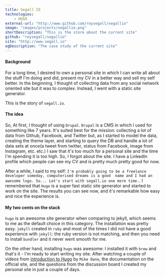 ```yaml
---
title: Segall IO
technologies:
    - HUGO
external-url: "http://www.github.com/roysegall/segallio"
image: "images/projects/segallio.png"
shortDescription: "This is the store about the current site"
github: "roysegall/segallio"
site: "http://www.segall.io"
ogDescription: "The case study of the current site"
---
```


#### Background
For a long time, I desired to own a personal site in which I can write all about the stuff I'm doing and did, present my 
CV in a better way and sell my self better. In the beginning, I thought of collecting data from any social network 
oriented site but it was to complex. Instead, I went with a static site generator.

This is the story of `segall.io`.

#### The idea
So, At first, I thought of using `Drupal`. `Drupal` is a CMS in which I used for something like 7 years. It's suited 
best for the mission: collecting a lot of data from Github, Facebook, and Twitter but, as I started to model the data, 
creating the theme layer, and starting to query the DB and handle a lot of data sets at once(a tweet from twitter, 
status from Facebook, image from Instagram, etc. etc.) I saw that it's too much for a personal site and the time I'm 
spending it is too high. So, I forgot about the site. I have a LinkedIn profile which people can see my CV and is pretty 
much pretty good for now.

After a while, I said to my self: `I'm probably going to be a freelance developer someday, computerised dreams is a good 
name and I had an awesome logo. So... Let's start with segall.io one more time.`. I remembered that `Hugo` is a super 
fast static site generator and started to work on the site. The results you can see now, and it's remarkable how easy 
and nice the experience is.

#### My two cents on the stack
`hugo` is an awesome site generator when comparing to jekyll, which seems to me as the default choice in this category. 
The installation was pretty easy. `jekyll` created in `ruby` and most of the times I did not have a good experience with 
`jekyll`: the ruby version is not matching, and then you need to install `bundler` and it never went smooth for me.

On the other hand, installing `hugo` was awesome: I installed it with `brew` and that's it - I'm ready to start writing 
my site. After watching a couple of videos from 
[introduction to Hugo](https://www.youtube.com/watch?v=qtIqKaDlqXo&list=PLLAZ4kZ9dFpOnyRlyS-liKL5ReHDcj4G3) by 
`Mike Dane`, the documentation on the official site, and the questions from the discussion board I created my personal 
site in just a couple of days. 
